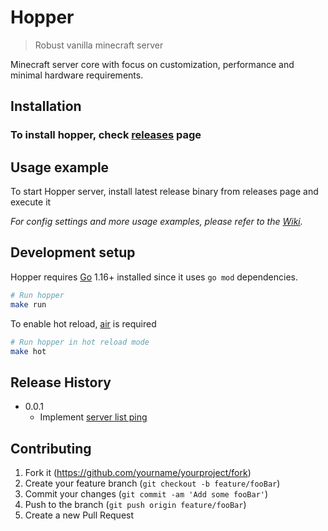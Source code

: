 # Hopper
> Robust vanilla minecraft server

Minecraft server core with focus on customization, performance and minimal hardware requirements.

## Installation

### To install hopper, check [releases](https://github.com/gavrylenkoIvan/hopper/releases) page

## Usage example

To start Hopper server, install latest release binary from releases page and execute it

_For config settings and more usage examples, please refer to the [Wiki][wiki]._

## Development setup

Hopper requires [Go](https://go.dev/dl/) 1.16+ installed since it uses `go mod` dependencies.

```sh
# Run hopper
make run
```

To enable hot reload, [air](https://github.com/cosmtrek/air) is required

```sh
# Run hopper in hot reload mode
make hot
```

## Release History

* 0.0.1
    * Implement [server list ping](https://wiki.vg/Server_List_Ping)

## Contributing

1. Fork it (<https://github.com/yourname/yourproject/fork>)
2. Create your feature branch (`git checkout -b feature/fooBar`)
3. Commit your changes (`git commit -am 'Add some fooBar'`)
4. Push to the branch (`git push origin feature/fooBar`)
5. Create a new Pull Request

<!-- Markdown link & img dfn's -->
[wiki]: https://github.com/gavrylenkoIvan/hopper/wiki
